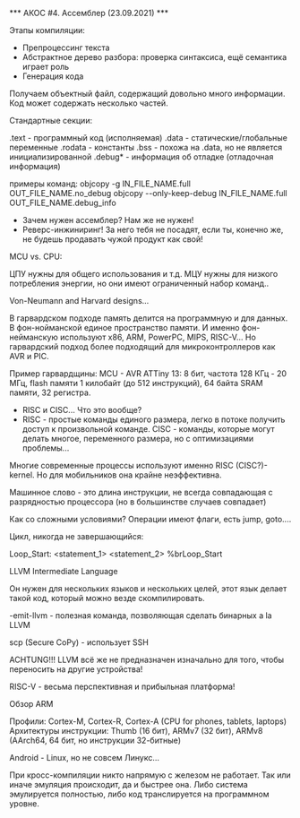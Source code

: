 *** АКОС #4. Ассемблер (23.09.2021) ***

Этапы компиляции:

- Препроцессинг текста
- Абстрактное дерево разбора: проверка синтаксиса, ещё семантика играет роль
- Генерация кода

Получаем объектный файл, содержащий довольно много информации. Код может содержать несколько частей.

Стандартные секции:

.text - программный код (исполняемая)
.data - статические/глобальные переменные
.rodata - константы
.bss - похожа на .data, но не является инициализированной
.debug* - информация об отладке (отладочная информация)

примеры команд:
objcopy -g IN_FILE_NAME.full OUT_FILE_NAME.no_debug
objcopy --only-keep-debug IN_FILE_NAME.full OUT_FILE_NAME.debug_info

- Зачем нужен ассемблер? Нам же не нужен!
- Реверс-инжиниринг! За него тебя не посадят, если ты, конечно же, не будешь продавать чужой продукт как свой!

MCU vs. CPU:

ЦПУ нужны для общего использования и т.д.
МЦУ нужны для низкого потребления энергии, но они имеют ограниченный набор команд..

Von-Neumann and Harvard designs...

В гарвардском подходе память делится на программную и для данных. В фон-нойманской единое пространство памяти.
И именно фон-нейманскую используют x86, ARM, PowerPC, MIPS, RISC-V... Но гарвардский подход более подходящий для микроконтроллеров как AVR и PIC.

Пример гарвардщины: MCU - AVR ATTiny 13: 8 бит, частота 128 КГц - 20 МГц, flash памяти 1 килобайт (до 512 инструкций), 64 байта SRAM памяти, 32 регистра.

- RISC и CISC... Что это вообще?
- RISC - простые команды единого размера, легко в потоке получить доступ к произвольной команде. CISC - команды, которые могут делать многое, переменного размера, но с оптимизациями проблемы...

Многие современные процессы используют именно RISC (CISC?)-kernel. Но для мобильников она крайне неэффективна.

Машинное слово - это длина инструкции, не всегда совпадающая с разрядностью процессора (но в большинстве случаев совпадает)

Как со сложными условиями? Операции имеют флаги, есть jump, goto....

Цикл, никогда не завершающийся:

Loop_Start:
  <statement_1>
  <statement_2>
  %brLoop_Start

LLVM Intermediate Language

Он нужен для нескольких языков и нескольких целей, этот язык делает такой код, который можно везде скомпилировать.

-emit-llvm - полезная команда, позволяющая сделать бинарных a la LLVM

scp (Secure CoPy) - использует SSH

ACHTUNG!!! LLVM всё же не предназначен изначально для того, чтобы переносить на другие устройства!

RISC-V - весьма перспективная и прибыльная платформа!

Обзор ARM

Профили: Cortex-M, Cortex-R, Cortex-A (CPU for phones, tablets, laptops)
Архитектуры инструкции: Thumb (16 бит), ARMv7 (32 бит), ARMv8 (AArch64, 64 бит, но инструкции 32-битные)

Android - Linux, но не совсем Линукс...

При кросс-компиляции никто напрямую с железом не работает. Так или иначе эмуляция происходит, да и быстрее она.
Либо система эмулируется полностью, либо код транслируется на программном уровне.

